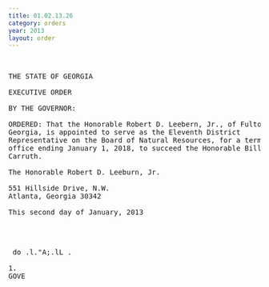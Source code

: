 ```yaml
---
title: 01.02.13.26
category: orders
year: 2013
layout: order
---
```


<pre> 

THE STATE OF GEORGIA

EXECUTIVE ORDER

BY THE GOVERNOR:

ORDERED: That the Honorable Robert D. Leebern, Jr., of Fulton County,
Georgia, is appointed to serve as the Eleventh District
Representative on the Board of Natural Resources, for a term of
office ending January 1, 2018, to succeed the Honorable Bill
Carruth.

The Honorable Robert D. Leeburn, Jr.

551 Hillside Drive, N.W.
Atlanta, Georgia 30342

This second day of January, 2013

 
   

 do .l."A;.lL .

1.
GOVE

   

</pre>
